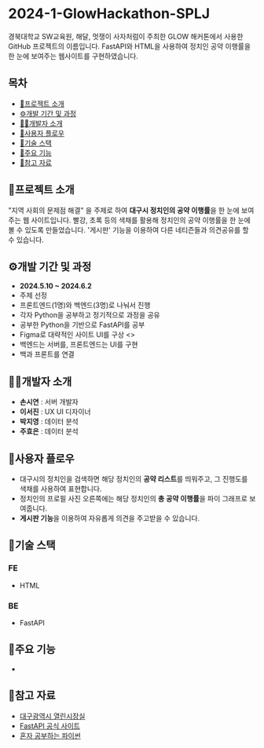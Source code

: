 # 2024-1-GlowHackathon-SPLJ
 경북대학교 SW교육원, 해달, 멋쟁이 사자처럼이 주최한 GLOW 해커톤에서 사용한 GitHub 프로젝트의 이름입니다. FastAPI와 HTML을 사용하여 정치인 공약 이행률을 한 눈에 보여주는 웹사이트를 구현하였습니다.

## 목차
 + [📑프로젝트 소개](https://github.com/looosemycoool/2024-1-GlowHackathon-SPLJ/edit/main/README.md#%ED%94%84%EB%A1%9C%EC%A0%9D%ED%8A%B8-%EC%86%8C%EA%B0%9C)
 + [⚙️개발 기간 및 과정](https://github.com/looosemycoool/2024-1-GlowHackathon-SPLJ/edit/main/README.md#%EF%B8%8F%EA%B0%9C%EB%B0%9C-%EA%B8%B0%EA%B0%84-%EB%B0%8F-%EA%B3%BC%EC%A0%95)
 + [👩‍💻개발자 소개](https://github.com/looosemycoool/2024-1-GlowHackathon-SPLJ/edit/main/README.md#%EA%B0%9C%EB%B0%9C%EC%9E%90-%EC%86%8C%EA%B0%9C)
 + [🔑사용자 플로우](https://github.com/looosemycoool/2024-1-GlowHackathon-SPLJ/edit/main/README.md#%EC%A3%BC%EC%9A%94-%EA%B8%B0%EB%8A%A5)
 + [🔧기술 스택](https://github.com/looosemycoool/2024-1-GlowHackathon-SPLJ/edit/main/README.md#%EA%B8%B0%EC%88%A0-%EC%8A%A4%ED%83%9D)
 + [📌주요 기능](https://github.com/looosemycoool/2024-1-GlowHackathon-SPLJ/edit/main/README.md#%EC%A3%BC%EC%9A%94-%EA%B8%B0%EB%8A%A5)
 + [🔗참고 자료](https://github.com/looosemycoool/2024-1-GlowHackathon-SPLJ/edit/main/README.md#%EC%B0%B8%EA%B3%A0-%EC%9E%90%EB%A3%8C)

## 📑프로젝트 소개
 "지역 사회의 문제점 해결" 을 주제로 하여 **대구시 정치인의 공약 이행률**을 한 눈에 보여주는 웹 사이트입니다. 빨강, 초록 등의 색채를 활용해 정치인의 공약 이행률을 한 눈에 볼 수 있도록 만들었습니다. '게시판' 기능을 이용하여 다른 네티즌들과 의견공유를 할 수 있습니다.

## ⚙️개발 기간 및 과정
 + **2024.5.10 ~ 2024.6.2**
 + 주제 선정
 + 프론트엔드(1명)와 백엔드(3명)로 나눠서 진행
 + 각자 Python을 공부하고 정기적으로 과정을 공유
 + 공부한 Python을 기반으로 FastAPI를 공부
 + Figma로 대략적인 사이트 UI를 구상 <>
 + 백엔드는 서버를, 프론트엔드는 UI를 구현
 + 백과 프론트를 연결

## 👩‍💻개발자 소개
 + **손시연** : 서버 개발자
 + **이서진** : UX UI 디자이너
 + **박지영** : 데이터 분석
 + **주효은** : 데이터 분석

## 🔑사용자 플로우
 + 대구시의 정치인을 검색하면 해당 정치인의 **공약 리스트**를 띄워주고, 그 진행도를 색채를 사용하여 표현합니다. 
 + 정치인의 프로필 사진 오른쪽에는 해당 정치인의 **총 공약 이행률**을 파이 그래프로 보여줍니다.
 + **게시판 기능**을 이용하여 자유롭게 의견을 주고받을 수 있습니다.

## 🔧기술 스택
### FE
 + HTML
### BE
 + FastAPI

## 📌주요 기능
 + 

## 🔗참고 자료
 + [대구광역시 열린시장실](https://mayor.daegu.go.kr/index.do;jsessionid=7EE7A7173FAF3DE0D95BCF66DF364EE5.tomcat6?menu_id=00938975&servletPath=%2Findex.do)
 + [FastAPI 공식 사이트](https://fastapi.tiangolo.com/ko/tutorial/first-steps/)
 + [혼자 공부하는 파이썬](https://hongong.hanbit.co.kr/%ED%8C%8C%EC%9D%B4%EC%8D%AC/)
